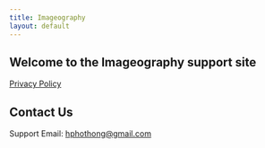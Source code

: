 ```yaml
---
title: Imageography
layout: default
---
```


## Welcome to the Imageography support site

[Privacy Policy](https://hphothong.github.io/documentation/imageography/privacy)

## Contact Us

Support Email: [hphothong@gmail.com](mailto:hphothong@gmail.com)
